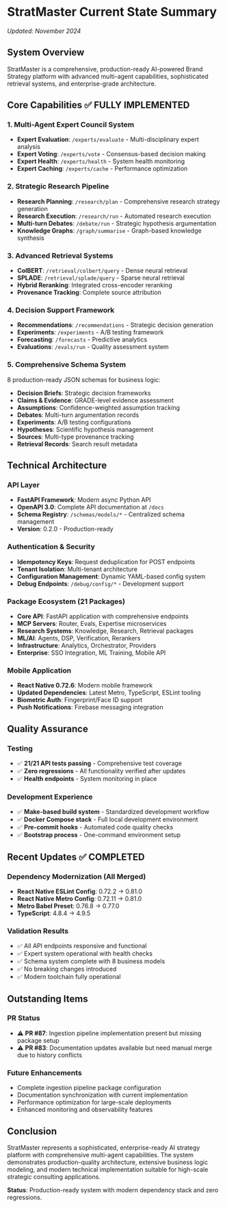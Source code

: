 # StratMaster Current State Summary
*Updated: November 2024*

## System Overview

StratMaster is a comprehensive, production-ready AI-powered Brand Strategy platform with advanced multi-agent capabilities, sophisticated retrieval systems, and enterprise-grade architecture.

## Core Capabilities ✅ FULLY IMPLEMENTED

### 1. Multi-Agent Expert Council System
- **Expert Evaluation**: `/experts/evaluate` - Multi-disciplinary expert analysis
- **Expert Voting**: `/experts/vote` - Consensus-based decision making
- **Expert Health**: `/experts/health` - System health monitoring
- **Expert Caching**: `/experts/cache` - Performance optimization

### 2. Strategic Research Pipeline
- **Research Planning**: `/research/plan` - Comprehensive research strategy generation
- **Research Execution**: `/research/run` - Automated research execution
- **Multi-turn Debates**: `/debate/run` - Strategic hypothesis argumentation
- **Knowledge Graphs**: `/graph/summarise` - Graph-based knowledge synthesis

### 3. Advanced Retrieval Systems
- **ColBERT**: `/retrieval/colbert/query` - Dense neural retrieval
- **SPLADE**: `/retrieval/splade/query` - Sparse neural retrieval  
- **Hybrid Reranking**: Integrated cross-encoder reranking
- **Provenance Tracking**: Complete source attribution

### 4. Decision Support Framework
- **Recommendations**: `/recommendations` - Strategic decision generation
- **Experiments**: `/experiments` - A/B testing framework
- **Forecasting**: `/forecasts` - Predictive analytics
- **Evaluations**: `/evals/run` - Quality assessment system

### 5. Comprehensive Schema System
8 production-ready JSON schemas for business logic:
- **Decision Briefs**: Strategic decision frameworks
- **Claims & Evidence**: GRADE-level evidence assessment  
- **Assumptions**: Confidence-weighted assumption tracking
- **Debates**: Multi-turn argumentation records
- **Experiments**: A/B testing configurations
- **Hypotheses**: Scientific hypothesis management
- **Sources**: Multi-type provenance tracking
- **Retrieval Records**: Search result metadata

## Technical Architecture

### API Layer
- **FastAPI Framework**: Modern async Python API
- **OpenAPI 3.0**: Complete API documentation at `/docs`
- **Schema Registry**: `/schemas/models/*` - Centralized schema management
- **Version**: 0.2.0 - Production-ready

### Authentication & Security  
- **Idempotency Keys**: Request deduplication for POST endpoints
- **Tenant Isolation**: Multi-tenant architecture
- **Configuration Management**: Dynamic YAML-based config system
- **Debug Endpoints**: `/debug/config/*` - Development support

### Package Ecosystem (21 Packages)
- **Core API**: FastAPI application with comprehensive endpoints
- **MCP Servers**: Router, Evals, Expertise microservices  
- **Research Systems**: Knowledge, Research, Retrieval packages
- **ML/AI**: Agents, DSP, Verification, Rerankers
- **Infrastructure**: Analytics, Orchestrator, Providers
- **Enterprise**: SSO Integration, ML Training, Mobile API

### Mobile Application
- **React Native 0.72.6**: Modern mobile framework
- **Updated Dependencies**: Latest Metro, TypeScript, ESLint tooling
- **Biometric Auth**: Fingerprint/Face ID support
- **Push Notifications**: Firebase messaging integration

## Quality Assurance

### Testing
- ✅ **21/21 API tests passing** - Comprehensive test coverage
- ✅ **Zero regressions** - All functionality verified after updates  
- ✅ **Health endpoints** - System monitoring in place

### Development Experience
- ✅ **Make-based build system** - Standardized development workflow
- ✅ **Docker Compose stack** - Full local development environment
- ✅ **Pre-commit hooks** - Automated code quality checks
- ✅ **Bootstrap process** - One-command environment setup

## Recent Updates ✅ COMPLETED

### Dependency Modernization (All Merged)
- **React Native ESLint Config**: 0.72.2 → 0.81.0
- **React Native Metro Config**: 0.72.11 → 0.81.0  
- **Metro Babel Preset**: 0.76.8 → 0.77.0
- **TypeScript**: 4.8.4 → 4.9.5

### Validation Results
- ✅ All API endpoints responsive and functional
- ✅ Expert system operational with health checks
- ✅ Schema system complete with 8 business models
- ✅ No breaking changes introduced
- ✅ Modern toolchain fully operational

## Outstanding Items

### PR Status
- ⚠️ **PR #87**: Ingestion pipeline implementation present but missing package setup
- ⚠️ **PR #83**: Documentation updates available but need manual merge due to history conflicts

### Future Enhancements
- Complete ingestion pipeline package configuration
- Documentation synchronization with current implementation  
- Performance optimization for large-scale deployments
- Enhanced monitoring and observability features

## Conclusion

StratMaster represents a sophisticated, enterprise-ready AI strategy platform with comprehensive multi-agent capabilities. The system demonstrates production-quality architecture, extensive business logic modeling, and modern technical implementation suitable for high-scale strategic consulting applications.

**Status**: Production-ready system with modern dependency stack and zero regressions.